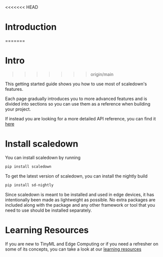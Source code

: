 <<<<<<< HEAD
# Introduction
=======
# Intro
>>>>>>> origin/main

This getting started guide shows you how to use most of scaledown's features.

Each page gradually introduces you to more advanced features and is divided into sections so you can use them as a reference when building your project.

If instead you are looking for a more detailed API reference, you can find it [here](api/index.md)

# Install scaledown
You can install scaledown by running
```bash
pip install scaledown
```

To get the latest version of scaledown, you can install the nightly build
```bash
pip install sd-nightly
```

Since scaledown is meant to be installed and used in edge devices, it has intentionally been made as lightweight as possible. No extra packages are included along with the package and any other framework or tool that you need to use should be installed separately.

# Learning Resources
If you are new to TinyML and Edge Computing or if you need a refresher on some of its concepts, you can take a look at our [learning resources](https://github.com/scaledown-team/study-group)
